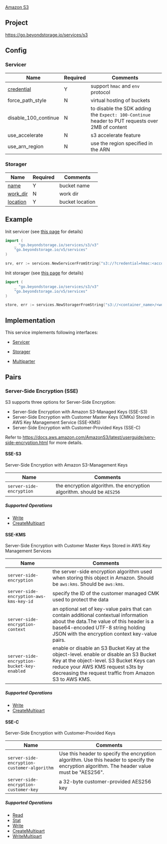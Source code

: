 [Amazon S3](https://aws.amazon.com/s3/)

## Project

<https://go.beyondstorage.io/services/s3>

## Config

### Servicer

| Name                                 | Required | Comments                                                                                        |
| ------------------------------------ | -------- | ----------------------------------------------------------------------------------------------- |
| [credential](../pairs/credential.md) | Y        | support `hmac` and `env` protocol                                                               |
| force_path_style                   | N        | virtual hosting of buckets                                                                      |
| disable_100_continue               | N        | to disable the SDK adding the `Expect: 100-Continue` header to PUT requests over 2MB of content |
| use_accelerate                       | N        | s3 accelerate feature                                                                           |
| use_arn_region                     | N        | use the region specified in the ARN                                                             |

### Storager

| Name                             | Required | Comments        |
| -------------------------------- | -------- | --------------- |
| [name](../pairs/name.md)         | Y        | bucket name     |
| [work_dir](../pairs/work_dir.md) | N        | work dir        |
| [location](../pairs/location.md) | Y        | bucket location |

## Example

Init servicer (see [this page](../operations/index.md) for details)

```go
import (
    _ "go.beyondstorage.io/services/s3/v3"
    "go.beyondstorage.io/v5/services"
)

srv, err := services.NewServicerFromString("s3://?credential=hmac:<account_name>:<account_key>")
```

Init storager (see [this page](../operations/index.md) for details)

```go
import (
    _ "go.beyondstorage.io/services/s3/v3"
    "go.beyondstorage.io/v5/services"
)

store, err := services.NewStoragerFromString("s3://<container_name>/<work_dir>?credential=hmac:<account_name>:<account_key>&location=<bucket_location>")
```

## Implementation

This service implements following interfaces:

- [Servicer](../operations/servicer/index.md)

- [Storager](../operations/storager/index.md)

- [Multiparter](../operations/multiparter/index.md)

## Pairs

### Server-Side Encryption (SSE)

S3 supports three options for Server-Side Encryption:

- Server-Side Encryption with Amazon S3-Managed Keys (SSE-S3)
- Server-Side Encryption with Customer Master Keys (CMKs) Stored in AWS Key Management Service (SSE-KMS)
- Server-Side Encryption with Customer-Provided Keys (SSE-C)

Refer to https://docs.aws.amazon.com/AmazonS3/latest/userguide/serv-side-encryption.html for more details.

#### SSE-S3

Server-Side Encryption with Amazon S3-Management Keys

| Name                     | Comments                                                               |
| ------------------------ | ---------------------------------------------------------------------- |
| `server-side-encryption` | the encryption algorithm. the encryption algorithm. should be `AES256` |

##### Supported Operations

- [Write](../operations/storager/write.md)
- [CreateMultipart](../operations/multiparter/create_multipart.md)

#### SSE-KMS

Server-Side Encryption with Customer Master Keys Stored in AWS Key Management Services

| Name                                        | Comments                                                                                                                                                                                                                         |
| ------------------------------------------- | -------------------------------------------------------------------------------------------------------------------------------------------------------------------------------------------------------------------------------- |
| `server-side-encryption`                    | the server-side encryption algorithm used when storing this object in Amazon. Should be `aws:kms`. Should be `aws:kms`.                                                                                                          |
| `server-side-encryption-aws-kms-key-id`     | specify the ID of the customer managed CMK used to protect the data                                                                                                                                                              |
| `server-side-encryption-context`            | an optional set of key-value pairs that can contain additional contextual information about the data.The value of this header is a base64-encoded UTF-8 string holding JSON with the encryption context key-value pairs.         |
| `server-side-encryption-bucket-key-enabled` | enable or disable an S3 Bucket Key at the object-level. enable or disable an S3 Bucket Key at the object-level. S3 Bucket Keys can reduce your AWS KMS request s3ts by decreasing the request traffic from Amazon S3 to AWS KMS. |

##### Supported Operations

- [Write](../operations/storager/write.md)
- [CreateMultipart](../operations/multiparter/create_multipart.md)

#### SSE-C

Server-Side Encryption with Customer-Provided Keys

| Name                                        | Comments                                                                                                                                     |
| ------------------------------------------- | -------------------------------------------------------------------------------------------------------------------------------------------- |
| `server-side-encryption-customer-algorithm` | Use this header to specify the encryption algorithm. Use this header to specify the encryption algorithm. The header value must be "AES256". |
| `server-side-encryption-customer-key`       | a 32-byte customer-provided AES256 key                                                                                                       |

##### Supported Operations

- [Read](../operations/storager/read.md)
- [Stat](../operations/storager/stat.md)
- [Write](../operations/storager/write.md)
- [CreateMultipart](../operations/multiparter/create_multipart.md)
- [WriteMultipart](../operations/multiparter/write_multipart.md)
